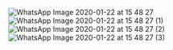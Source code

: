 ![WhatsApp Image 2020-01-22 at 15 48 27](https://user-images.githubusercontent.com/44141758/72879446-77bf3b80-3d2f-11ea-90de-534e11d1058c.jpeg)
![WhatsApp Image 2020-01-22 at 15 48 27 (1)](https://user-images.githubusercontent.com/44141758/72879447-77bf3b80-3d2f-11ea-81b9-92b6c029668b.jpeg)
![WhatsApp Image 2020-01-22 at 15 48 27 (2)](https://user-images.githubusercontent.com/44141758/72879450-77bf3b80-3d2f-11ea-843a-086475c8a73d.jpeg)
![WhatsApp Image 2020-01-22 at 15 48 27 (3)](https://user-images.githubusercontent.com/44141758/72879451-7857d200-3d2f-11ea-9c43-5541934b2804.jpeg)
